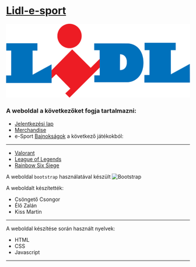 # [Lidl-e-sport](https://kiss-martin.github.io/Lidl-e-sport/)
![Lidl logo](img/lidl.png.png)
### A weboldal a következőket fogja tartalmazni:
- [Jelentkezési lap](https://kiss-martin.github.io/Lidl-e-sport/pages/form.html)
- [Merchandise](https://kiss-martin.github.io/Lidl-e-sport/pages/merch.html)
- e-Sport [Bajnokságok](https://kiss-martin.github.io/Lidl-e-sport/pages/tournament.html) a következő játékokból:
----------
- [Valorant](https://kiss-martin.github.io/Lidl-e-sport/pages/valorant.html)
- [League of Legends](https://kiss-martin.github.io/Lidl-e-sport/pages/lol.html)
- [Rainbow Six Siege](https://kiss-martin.github.io/Lidl-e-sport/pages/r6.html)

A weboldal `bootstrap` használatával készült 
![Bootstrap](https://icons.getbootstrap.com/assets/img/icons-hero.png)

A weboldalt készítették:
- Csöngető Csongor
- Élő Zalán
- Kiss Martin
----------
A weboldal készítése során használt nyelvek:
- HTML
- CSS
- Javascript
----------